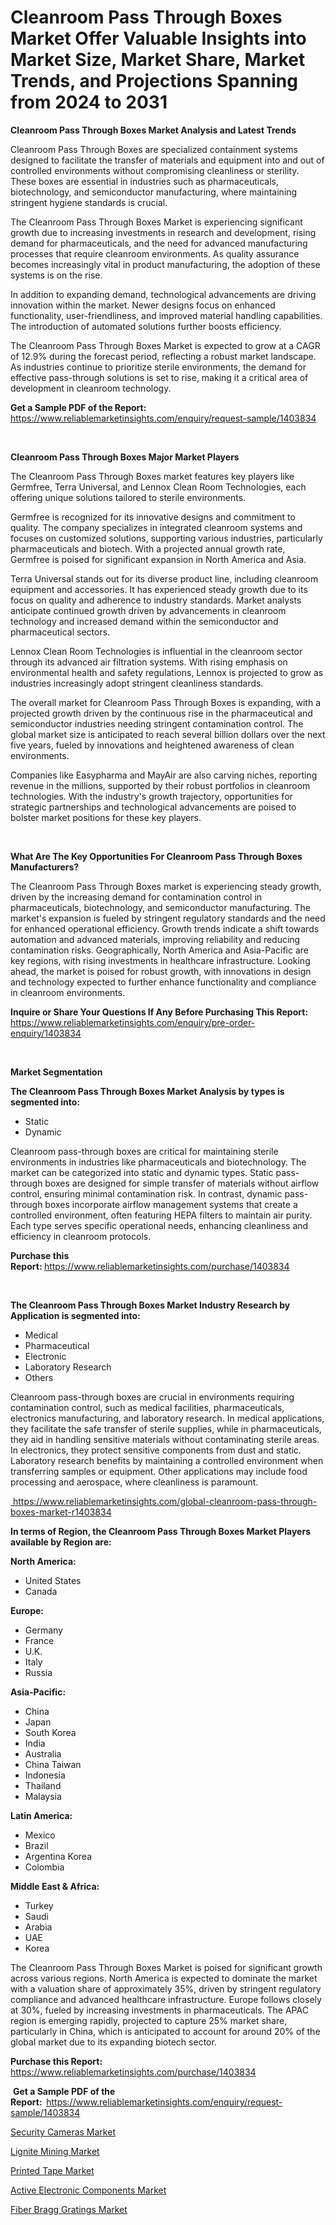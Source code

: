 <p><h1>Cleanroom Pass Through Boxes Market Offer Valuable Insights into Market Size, Market Share, Market Trends, and Projections Spanning from 2024 to 2031</h1></p><p><strong>Cleanroom Pass Through Boxes Market Analysis and Latest Trends</strong></p>
<p><p>Cleanroom Pass Through Boxes are specialized containment systems designed to facilitate the transfer of materials and equipment into and out of controlled environments without compromising cleanliness or sterility. These boxes are essential in industries such as pharmaceuticals, biotechnology, and semiconductor manufacturing, where maintaining stringent hygiene standards is crucial. </p><p>The Cleanroom Pass Through Boxes Market is experiencing significant growth due to increasing investments in research and development, rising demand for pharmaceuticals, and the need for advanced manufacturing processes that require cleanroom environments. As quality assurance becomes increasingly vital in product manufacturing, the adoption of these systems is on the rise. </p><p>In addition to expanding demand, technological advancements are driving innovation within the market. Newer designs focus on enhanced functionality, user-friendliness, and improved material handling capabilities. The introduction of automated solutions further boosts efficiency.</p><p>The Cleanroom Pass Through Boxes Market is expected to grow at a CAGR of 12.9% during the forecast period, reflecting a robust market landscape. As industries continue to prioritize sterile environments, the demand for effective pass-through solutions is set to rise, making it a critical area of development in cleanroom technology.</p></p>
<p><strong>Get a Sample PDF of the Report:&nbsp;</strong> <a href="https://www.reliablemarketinsights.com/enquiry/request-sample/1403834?utm_campaign=1786&utm_medium=2&utm_source=Github&utm_content=ia&utm_term=23102024&utm_id=cleanroom-pass-through-boxes">https://www.reliablemarketinsights.com/enquiry/request-sample/1403834</a></p>
<p>&nbsp;</p>
<p><strong>Cleanroom Pass Through Boxes Major Market Players</strong></p>
<p><p>The Cleanroom Pass Through Boxes market features key players like Germfree, Terra Universal, and Lennox Clean Room Technologies, each offering unique solutions tailored to sterile environments. </p><p>Germfree is recognized for its innovative designs and commitment to quality. The company specializes in integrated cleanroom systems and focuses on customized solutions, supporting various industries, particularly pharmaceuticals and biotech. With a projected annual growth rate, Germfree is poised for significant expansion in North America and Asia.</p><p>Terra Universal stands out for its diverse product line, including cleanroom equipment and accessories. It has experienced steady growth due to its focus on quality and adherence to industry standards. Market analysts anticipate continued growth driven by advancements in cleanroom technology and increased demand within the semiconductor and pharmaceutical sectors.</p><p>Lennox Clean Room Technologies is influential in the cleanroom sector through its advanced air filtration systems. With rising emphasis on environmental health and safety regulations, Lennox is projected to grow as industries increasingly adopt stringent cleanliness standards.  </p><p>The overall market for Cleanroom Pass Through Boxes is expanding, with a projected growth driven by the continuous rise in the pharmaceutical and semiconductor industries needing stringent contamination control. The global market size is anticipated to reach several billion dollars over the next five years, fueled by innovations and heightened awareness of clean environments.</p><p>Companies like Easypharma and MayAir are also carving niches, reporting revenue in the millions, supported by their robust portfolios in cleanroom technologies. With the industry's growth trajectory, opportunities for strategic partnerships and technological advancements are poised to bolster market positions for these key players.</p></p>
<p>&nbsp;</p>
<p><strong>What Are The Key Opportunities For Cleanroom Pass Through Boxes Manufacturers?</strong></p>
<p><p>The Cleanroom Pass Through Boxes market is experiencing steady growth, driven by the increasing demand for contamination control in pharmaceuticals, biotechnology, and semiconductor manufacturing. The market's expansion is fueled by stringent regulatory standards and the need for enhanced operational efficiency. Growth trends indicate a shift towards automation and advanced materials, improving reliability and reducing contamination risks. Geographically, North America and Asia-Pacific are key regions, with rising investments in healthcare infrastructure. Looking ahead, the market is poised for robust growth, with innovations in design and technology expected to further enhance functionality and compliance in cleanroom environments.</p></p>
<p><strong>Inquire or Share Your Questions If Any Before Purchasing This Report:</strong> <a href="https://www.reliablemarketinsights.com/enquiry/pre-order-enquiry/1403834?utm_campaign=1786&utm_medium=2&utm_source=Github&utm_content=ia&utm_term=23102024&utm_id=cleanroom-pass-through-boxes">https://www.reliablemarketinsights.com/enquiry/pre-order-enquiry/1403834</a></p>
<p>&nbsp;</p>
<p><strong>Market Segmentation</strong></p>
<p><strong>The Cleanroom Pass Through Boxes Market Analysis by types is segmented into:</strong></p>
<p><ul><li>Static</li><li>Dynamic</li></ul></p>
<p><p>Cleanroom pass-through boxes are critical for maintaining sterile environments in industries like pharmaceuticals and biotechnology. The market can be categorized into static and dynamic types. Static pass-through boxes are designed for simple transfer of materials without airflow control, ensuring minimal contamination risk. In contrast, dynamic pass-through boxes incorporate airflow management systems that create a controlled environment, often featuring HEPA filters to maintain air purity. Each type serves specific operational needs, enhancing cleanliness and efficiency in cleanroom protocols.</p></p>
<p><strong>Purchase this Report:&nbsp;</strong><a href="https://www.reliablemarketinsights.com/purchase/1403834?utm_campaign=1786&utm_medium=2&utm_source=Github&utm_content=ia&utm_term=23102024&utm_id=cleanroom-pass-through-boxes">https://www.reliablemarketinsights.com/purchase/1403834</a></p>
<p>&nbsp;</p>
<p><strong>The Cleanroom Pass Through Boxes Market Industry Research by Application is segmented into:</strong></p>
<p><ul><li>Medical</li><li>Pharmaceutical</li><li>Electronic</li><li>Laboratory Research</li><li>Others</li></ul></p>
<p><p>Cleanroom pass-through boxes are crucial in environments requiring contamination control, such as medical facilities, pharmaceuticals, electronics manufacturing, and laboratory research. In medical applications, they facilitate the safe transfer of sterile supplies, while in pharmaceuticals, they aid in handling sensitive materials without contaminating sterile areas. In electronics, they protect sensitive components from dust and static. Laboratory research benefits by maintaining a controlled environment when transferring samples or equipment. Other applications may include food processing and aerospace, where cleanliness is paramount.</p></p>
<p><a href="https://www.reliablemarketinsights.com/global-cleanroom-pass-through-boxes-market-r1403834?utm_campaign=1786&utm_medium=2&utm_source=Github&utm_content=ia&utm_term=23102024&utm_id=cleanroom-pass-through-boxes">&nbsp;https://www.reliablemarketinsights.com/global-cleanroom-pass-through-boxes-market-r1403834</a></p>
<p><strong>In terms of Region, the Cleanroom Pass Through Boxes Market Players available by Region are:</strong></p>
<p>
    <p> <strong> North America: </strong>
        <ul>
            <li>United States</li>
            <li>Canada</li>
        </ul>
        </p> 
    <p> <strong> Europe: </strong>
        <ul>
            <li>Germany</li>
            <li>France</li>
            <li>U.K.</li>
            <li>Italy</li>
            <li>Russia</li>
        </ul>
        </p> 
    <p> <strong> Asia-Pacific: </strong>
        <ul>
            <li>China</li>
            <li>Japan</li>
            <li>South Korea</li>
            <li>India</li>
            <li>Australia</li>
            <li>China Taiwan</li>
            <li>Indonesia</li>
            <li>Thailand</li>
            <li>Malaysia</li>
        </ul>
        </p> 
    <p> <strong> Latin America: </strong>
        <ul>
            <li>Mexico</li>
            <li>Brazil</li>
            <li>Argentina Korea</li>
            <li>Colombia</li>
        </ul>
        </p> 
    <p> <strong> Middle East & Africa: </strong>
        <ul>
            <li>Turkey</li>
            <li>Saudi</li>
            <li>Arabia</li>
            <li>UAE</li>
            <li>Korea</li>
        </ul>
    </p>
    </p>
<p><p>The Cleanroom Pass Through Boxes Market is poised for significant growth across various regions. North America is expected to dominate the market with a valuation share of approximately 35%, driven by stringent regulatory compliance and advanced healthcare infrastructure. Europe follows closely at 30%, fueled by increasing investments in pharmaceuticals. The APAC region is emerging rapidly, projected to capture 25% market share, particularly in China, which is anticipated to account for around 20% of the global market due to its expanding biotech sector.</p></p>
<p><strong>Purchase this Report: </strong><a href="https://www.reliablemarketinsights.com/purchase/1403834?utm_campaign=1786&utm_medium=2&utm_source=Github&utm_content=ia&utm_term=23102024&utm_id=cleanroom-pass-through-boxes">https://www.reliablemarketinsights.com/purchase/1403834</a></p>
<p>&nbsp;<strong>Get a Sample PDF of the Report:&nbsp;&nbsp;</strong><a href="https://www.reliablemarketinsights.com/enquiry/request-sample/1403834?utm_campaign=1786&utm_medium=2&utm_source=Github&utm_content=ia&utm_term=23102024&utm_id=cleanroom-pass-through-boxes">https://www.reliablemarketinsights.com/enquiry/request-sample/1403834</a></p>
<p><strong></strong></p>
<p><p><a href="https://www.linkedin.com/pulse/security-cameras-market-transformation-comparative-analysis-2024-2031-as1we?utm_campaign=1786&utm_medium=2&utm_source=Github&utm_content=ia&utm_term=23102024&utm_id=cleanroom-pass-through-boxes">Security Cameras Market</a></p><p><a href="https://www.linkedin.com/pulse/lignite-mining-market-matrix-applications-types-cagr-afy4e?utm_campaign=1786&utm_medium=2&utm_source=Github&utm_content=ia&utm_term=23102024&utm_id=cleanroom-pass-through-boxes">Lignite Mining Market</a></p><p><a href="https://www.linkedin.com/pulse/opportunities-challenges-printed-tape-market-strategic-9ssne?utm_campaign=1786&utm_medium=2&utm_source=Github&utm_content=ia&utm_term=23102024&utm_id=cleanroom-pass-through-boxes">Printed Tape Market</a></p><p><a href="https://www.linkedin.com/pulse/top-trends-transforming-active-electronic-components-uvvie?utm_campaign=1786&utm_medium=2&utm_source=Github&utm_content=ia&utm_term=23102024&utm_id=cleanroom-pass-through-boxes">Active Electronic Components Market</a></p><p><a href="https://www.linkedin.com/pulse/fiber-bragg-gratings-industry-analysis-report-market-size-share-jbfxe?utm_campaign=1786&utm_medium=2&utm_source=Github&utm_content=ia&utm_term=23102024&utm_id=cleanroom-pass-through-boxes">Fiber Bragg Gratings Market</a></p></p>